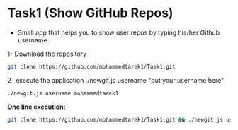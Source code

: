Task1 (Show GitHub Repos)
=========================

* Small app that helps you to show user repos by typing his/her Github username

1- Download the repository
``` bash
git clone https://github.com/mohammedtarek1/Task1.git
```

2- execute the application
./newgit.js username "put your username here"
``` bash
./newgit.js username mohammedtarek1
```

**One line execution:**
``` bash
git clone https://github.com/mohammedtarek1/Task1.git && ./newgit.js username mohammedtarek1
```
